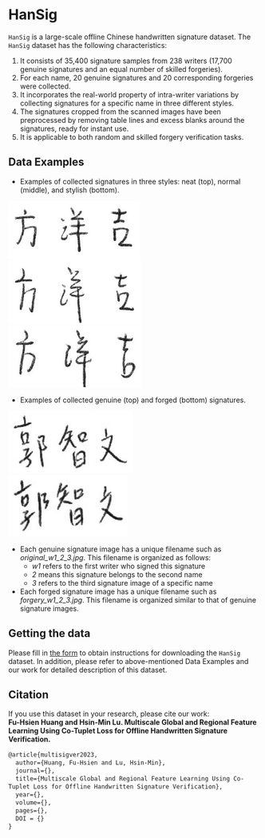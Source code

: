 # HanSig

`HanSig` is a large-scale offline Chinese handwritten signature dataset. The `HanSig` dataset has the following characteristics:
 
1. It consists of 35,400 signature samples from 238 writers (17,700 genuine signatures and an equal number of skilled forgeries).
2. For each name, 20 genuine signatures and 20 corresponding forgeries were collected.
3. It incorporates the real-world property of intra-writer variations by collecting signatures for a specific name in three different styles.
4. The signatures cropped from the scanned images have been preprocessed by removing table lines and excess blanks around the signatures, ready for instant use. 
5. It is applicable to both random and skilled forgery verification tasks.

## Data Examples ##


- Examples of collected signatures in three styles: neat (top), normal (middle), and stylish (bottom).

<img src="./images/HanSig_Style1.jpg" alt="HanSig_Style1" height="116"></br> 
<img src="./images/HanSig_Style2.jpg" alt="HanSig_Style2" height="128"></br> 
<img src="./images/HanSig_Style3.jpg" alt="HanSig_Style3" height="123">

- Examples of collected genuine (top) and forged (bottom) signatures.

<img src="./images/HanSig_samples5.png" alt="HanSig_samples5" height="125"></br> 
<img src="./images/HanSig_samples6.png" alt="HanSig_samples6" height="123">

* Each genuine signature image has a unique filename such as *original\_w1\_2\_3.jpg*. This filename is organized as follows: 
  * *w1* refers to the first writer who signed this signature
  * *2* means this signature belongs to the second name
  * *3* refers to the third signature image of a specific name 
* Each forged signature image has a unique filename such as *forgery\_w1\_2\_3.jpg*. This filename is organized similar to that of genuine signature images.

## Getting the data ##

Please fill in [the form](https://docs.google.com/forms/d/e/1FAIpQLSeYeHmEF09Ek7A-idUCpKfF1PRQM85Uo1kTn1EdIj3Iw2bZNw/viewform?usp=sf_link) to obtain instructions for downloading the `HanSig` dataset. In addition, please refer to above-mentioned Data Examples and our work for detailed description of this dataset.

## Citation ##

If you use this dataset in your research, please cite our work: </br>
**Fu-Hsien Huang and Hsin-Min Lu. Multiscale Global and Regional Feature Learning Using Co-Tuplet Loss for Offline Handwritten Signature Verification.**

```
@article{multisigver2023,
  author={Huang, Fu-Hsien and Lu, Hsin-Min},
  journal={}, 
  title={Multiscale Global and Regional Feature Learning Using Co-Tuplet Loss for Offline Handwritten Signature Verification}, 
  year={},
  volume={},
  pages={},
  DOI = {}
}
```
